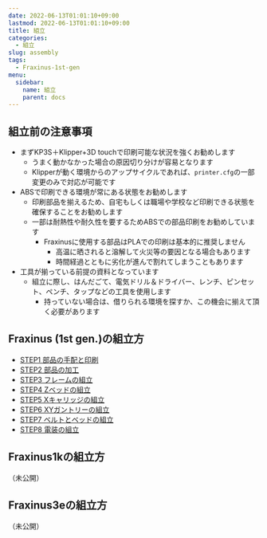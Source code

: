 ```yaml
---
date: 2022-06-13T01:01:10+09:00
lastmod: 2022-06-13T01:01:10+09:00
title: 組立
categories:
  - 組立
slug: assembly
tags:
  - Fraxinus-1st-gen
menu:
  sidebar:
    name: 組立
    parent: docs
---
```


## 組立前の注意事項

* まずKP3S＋Klipper+3D touchで印刷可能な状況を強くお勧めします
  * うまく動かなかった場合の原因切り分けが容易となります
  * Klipperが動く環境からのアップサイクルであれば、`printer.cfg`の一部変更のみで対応が可能です
* ABSで印刷できる環境が常にある状態をお勧めします
  * 印刷部品を揃えるため、自宅もしくは職場や学校など印刷できる状態を確保することをお勧めします
  * 一部は耐熱性や耐久性を要するためABSでの部品印刷をお勧めしています
    * Fraxinusに使用する部品はPLAでの印刷は基本的に推奨しません
      * 高温に晒されると溶解して火災等の要因となる場合もあります
      * 時間経過とともに劣化が進んで割れてしまうこともあります
* 工具が揃っている前提の資料となっています
  * 組立に際し、はんだごて、電気ドリル＆ドライバー、レンチ、ピンセット、ペンチ、タップなどの工具を使用します
    * 持っていない場合は、借りられる環境を探すか、この機会に揃えて頂く必要があります


## Fraxinus (1st gen.)の組立方

* [STEP1 部品の手配と印刷](./step1)
* [STEP2 部品の加工](./step2)
* [STEP3 フレームの組立](./step3)
* [STEP4 Zベッドの組立](./step4)
* [STEP5 Xキャリッジの組立](./step5)
* [STEP6 XYガントリーの組立](./step6)
* [STEP7 ベルトとベッドの組立](./step7)
* [STEP8 電装の組立](./step8)

## Fraxinus1kの組立方

（未公開）

## Fraxinus3eの組立方

（未公開）
